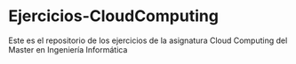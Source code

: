 # Ejercicios-CloudComputing
Este es el repositorio de los ejercicios de la asignatura Cloud Computing del Master en Ingeniería Informática
